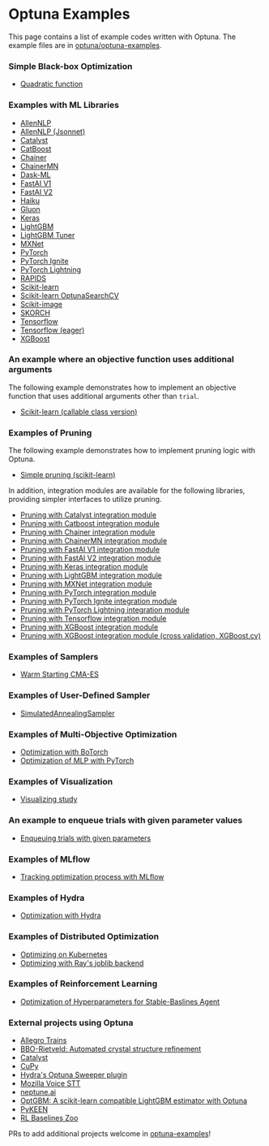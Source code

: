 Optuna Examples
================

This page contains a list of example codes written with Optuna. The example files are in [optuna/optuna-examples](https://github.com/optuna/optuna-examples/).

### Simple Black-box Optimization

* [Quadratic function](https://github.com/optuna/optuna-examples/blob/main/quadratic_simple.py)

### Examples with ML Libraries

* [AllenNLP](https://github.com/optuna/optuna-examples/blob/main/allennlp/allennlp_simple.py)
* [AllenNLP (Jsonnet)](https://github.com/optuna/optuna-examples/blob/main/allennlp/allennlp_jsonnet.py)
* [Catalyst](https://github.com/optuna/optuna-examples/blob/main/pytorch/catalyst_simple.py)
* [CatBoost](https://github.com/optuna/optuna-examples/blob/main/catboost/catboost_simple.py)
* [Chainer](https://github.com/optuna/optuna-examples/blob/main/chainer/chainer_simple.py)
* [ChainerMN](https://github.com/optuna/optuna-examples/blob/main/chainer/chainermn_simple.py)
* [Dask-ML](https://github.com/optuna/optuna-examples/blob/main/dask_ml/dask_ml_simple.py)
* [FastAI V1](https://github.com/optuna/optuna-examples/blob/main/fastai/fastaiv1_simple.py)
* [FastAI V2](https://github.com/optuna/optuna-examples/blob/main/fastai/fastaiv2_simple.py)
* [Haiku](https://github.com/optuna/optuna-examples/blob/main/haiku/haiku_simple.py)
* [Gluon](https://github.com/optuna/optuna-examples/blob/main/mxnet/gluon_simple.py)
* [Keras](https://github.com/optuna/optuna-examples/blob/main/keras/keras_simple.py)
* [LightGBM](https://github.com/optuna/optuna-examples/blob/main/lightgbm/lightgbm_simple.py)
* [LightGBM Tuner](https://github.com/optuna/optuna-examples/blob/main/lightgbm/lightgbm_tuner_simple.py)
* [MXNet](https://github.com/optuna/optuna-examples/blob/main/mxnet/mxnet_simple.py)
* [PyTorch](https://github.com/optuna/optuna-examples/blob/main/pytorch/pytorch_simple.py)
* [PyTorch Ignite](https://github.com/optuna/optuna-examples/blob/main/pytorch/pytorch_ignite_simple.py)
* [PyTorch Lightning](https://github.com/optuna/optuna-examples/blob/main/pytorch/pytorch_lightning_simple.py)
* [RAPIDS](https://github.com/optuna/optuna-examples/blob/main/rapids_simple.py)
* [Scikit-learn](https://github.com/optuna/optuna-examples/blob/main/sklearn/sklearn_simple.py)
* [Scikit-learn OptunaSearchCV](https://github.com/optuna/optuna-examples/blob/main/sklearn/sklearn_optuna_search_cv_simple.py)
* [Scikit-image](https://github.com/optuna/optuna-examples/blob/main/skimage/skimage_lbp_simple.py)
* [SKORCH](https://github.com/optuna/optuna-examples/blob/main/pytorch/skorch_simple.py)
* [Tensorflow](https://github.com/optuna/optuna-examples/blob/main/tensorflow/tensorflow_estimator_simple.py)
* [Tensorflow (eager)](https://github.com/optuna/optuna-examples/blob/main/tensorflow/tensorflow_eager_simple.py)
* [XGBoost](https://github.com/optuna/optuna-examples/blob/main/xgboost/xgboost_simple.py)

### An example where an objective function uses additional arguments

The following example demonstrates how to implement an objective function that uses additional arguments other than `trial`.
* [Scikit-learn (callable class version)](https://github.com/optuna/optuna-examples/tree/main/sklearn/sklearn_additional_args.py)

### Examples of Pruning

The following example demonstrates how to implement pruning logic with Optuna.

* [Simple pruning (scikit-learn)](https://github.com/optuna/optuna-examples/blob/main/simple_pruning.py)

In addition, integration modules are available for the following libraries, providing simpler interfaces to utilize pruning.

* [Pruning with Catalyst integration module](https://github.com/optuna/optuna-examples/blob/main/pytorch/catalyst_simple.py)
* [Pruning with Catboost integration module](https://github.com/optuna/optuna-examples/blob/main/catboost/catboost_simple.py)
* [Pruning with Chainer integration module](https://github.com/optuna/optuna-examples/blob/main/chainer/chainer_integration.py)
* [Pruning with ChainerMN integration module](https://github.com/optuna/optuna-examples/blob/main/chainer/chainermn_integration.py)
* [Pruning with FastAI V1 integration module](https://github.com/optuna/optuna-examples/blob/main/fastai/fastaiv1_simple.py)
* [Pruning with FastAI V2 integration module](https://github.com/optuna/optuna-examples/blob/main/fastai/fastaiv2_simple.py)
* [Pruning with Keras integration module](https://github.com/optuna/optuna-examples/blob/main/keras/keras_integration.py)
* [Pruning with LightGBM integration module](https://github.com/optuna/optuna-examples/blob/main/lightgbm/lightgbm_integration.py)
* [Pruning with MXNet integration module](https://github.com/optuna/optuna-examples/blob/main/mxnet/mxnet_integration.py)
* [Pruning with PyTorch integration module](https://github.com/optuna/optuna-examples/blob/main/pytorch/pytorch_simple.py)
* [Pruning with PyTorch Ignite integration module](https://github.com/optuna/optuna-examples/blob/main/pytorch/pytorch_ignite_simple.py)
* [Pruning with PyTorch Lightning integration module](https://github.com/optuna/optuna-examples/blob/main/pytorch/pytorch_lightning_simple.py)
* [Pruning with Tensorflow integration module](https://github.com/optuna/optuna-examples/blob/main/tensorflow/tensorflow_estimator_integration.py)
* [Pruning with XGBoost integration module](https://github.com/optuna/optuna-examples/blob/main/xgboost/xgboost_integration.py)
* [Pruning with XGBoost integration module (cross validation, XGBoost.cv)](https://github.com/optuna/optuna-examples/blob/main/xgboost/xgboost_cv_integration.py)

### Examples of Samplers

* [Warm Starting CMA-ES](https://github.com/optuna/optuna-examples/blob/main/samplers/warm_starting_cma.py)

### Examples of User-Defined Sampler

* [SimulatedAnnealingSampler](https://github.com/optuna/optuna-examples/blob/main/samplers/simulated_annealing_sampler.py)

### Examples of Multi-Objective Optimization

* [Optimization with BoTorch](https://github.com/optuna/optuna-examples/blob/main/multi_objective/botorch_simple.py)
* [Optimization of MLP with PyTorch](https://github.com/optuna/optuna-examples/blob/main/multi_objective/pytorch_simple.py)

### Examples of Visualization

* [Visualizing study](https://colab.research.google.com/github/optuna/optuna-examples/blob/main/visualization/plot_study.ipynb)

### An example to enqueue trials with given parameter values

* [Enqueuing trials with given parameters](https://github.com/optuna/optuna-examples/blob/main/enqueue_trial.py)

### Examples of MLflow

* [Tracking optimization process with MLflow](https://github.com/optuna/optuna-examples/blob/main/mlflow/keras_mlflow.py)

### Examples of Hydra

* [Optimization with Hydra](https://github.com/optuna/optuna-examples/blob/main/hydra/simple.py)

### Examples of Distributed Optimization

* [Optimizing on Kubernetes](https://github.com/optuna/optuna-examples/blob/main/kubernetes/README.md)
* [Optimizing with Ray's joblib backend](https://github.com/optuna/optuna-examples/blob/main/ray/ray_joblib.py)

### Examples of Reinforcement Learning

* [Optimization of Hyperparameters for Stable-Baslines Agent](https://github.com/optuna/optuna-examples/blob/main/rl/sb3_simple.py)

### External projects using Optuna

* [Allegro Trains](https://github.com/allegroai/trains)
* [BBO-Rietveld: Automated crystal structure refinement](https://github.com/quantumbeam/BBO-Rietveld)
* [Catalyst](https://github.com/catalyst-team/catalyst)
* [CuPy](https://github.com/cupy/cupy)
* [Hydra's Optuna Sweeper plugin](https://hydra.cc/docs/next/plugins/optuna_sweeper/)
* [Mozilla Voice STT](https://github.com/mozilla/DeepSpeech)
* [neptune.ai](https://neptune.ai)
* [OptGBM: A scikit-learn compatible LightGBM estimator with Optuna](https://github.com/Y-oHr-N/OptGBM)
* [PyKEEN](https://github.com/pykeen/pykeen)
* [RL Baselines Zoo](https://github.com/DLR-RM/rl-baselines3-zoo)

PRs to add additional projects welcome in [optuna-examples](https://github.com/optuna/optuna-examples)!
